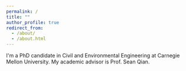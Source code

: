 ```yaml
---
permalink: /
title: ""
author_profile: true
redirect_from: 
  - /about/
  - /about.html
---
```


I'm a PhD candidate in Civil and Environmental Engineering at Carnegie Mellon University. My academic advisor is Prof. Sean Qian.  
